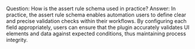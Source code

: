 Question: How is the assert rule schema used in practice?
Answer: In practice, the assert rule schema enables automation users to define clear and precise validation checks within their workflows. By configuring each field appropriately, users can ensure that the plugin accurately validates UI elements and data against expected conditions, thus maintaining process integrity.
